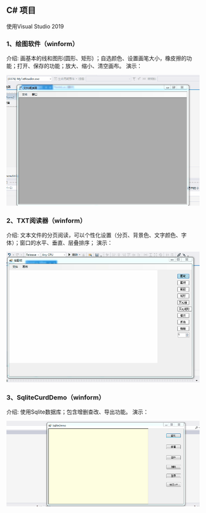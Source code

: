 ## C# 项目
使用Visual Studio 2019

### 1、绘图软件（winform）
介绍: 画基本的线和图形(圆形、矩形) ；自选颜色、设置画笔大小，橡皮擦的功能；打开、保存的功能；放大、缩小、清空画布。
演示：

![txtreader](demo/txtreader.gif)

### 2、TXT阅读器（winform）
介绍: 文本文件的分页阅读，可以个性化设置（分页、背景色、文字颜色、字体）；窗口的水平、垂直、层叠排序；
演示：

![huitu](demo/huitu.gif)

### 3、SqliteCurdDemo（winform）
介绍: 使用Sqlite数据库；包含增删查改、导出功能。
演示：

![huitu](demo/sqliteDemo.gif)
